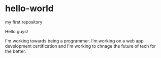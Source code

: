 # hello-world
my first repository

Hello guys!

I'm working towards being a programmer. I'm working on a web app development certification and I'm 
working to chnage the future of tech for the better.
